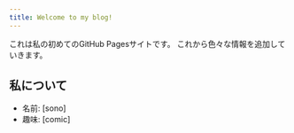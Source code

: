 ```yaml
---
title: Welcome to my blog!
---
```


これは私の初めてのGitHub Pagesサイトです。
これから色々な情報を追加していきます。

## 私について
* 名前: [sono]
* 趣味: [comic]
